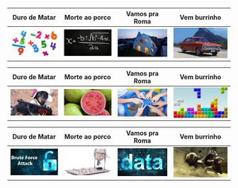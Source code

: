 Duro de Matar  | Morte ao porco | Vamos pra Roma | Vem burrinho
---|---|---|---
![](base/000/__capa.jpg)|![](base/001/__capa.jpg)|![](base/002/__capa.jpg)|![](base/003/__capa.jpg)

Duro de Matar  | Morte ao porco | Vamos pra Roma | Vem burrinho
---|---|---|---
![](base/004/__capa.jpg)|![](base/005/__capa.jpg)|![](base/006/__capa.jpg)|![](base/007/__capa.jpg)

Duro de Matar  | Morte ao porco | Vamos pra Roma | Vem burrinho
---|---|---|---
![](base/008/__capa.jpg)|![](base/010/__capa.jpg)|![](base/011/__capa.jpg)|![](base/012/__capa.jpg)
